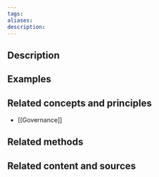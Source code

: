 ```yaml
---
tags: 
aliases: 
description:
---
```


## Description


## Examples 


## Related concepts and principles
- [[Governance]]


## Related methods

## Related content and sources
